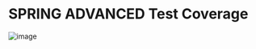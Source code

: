 # SPRING ADVANCED Test Coverage
![image](https://github.com/user-attachments/assets/9b61d427-7a05-4777-ae9b-db5bfe0422e9)
